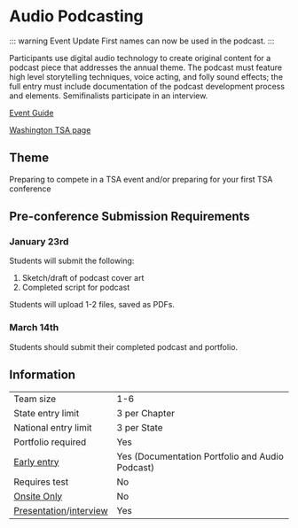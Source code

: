 # Audio Podcasting

::: warning Event Update
First names can now be used in the podcast.
:::

Participants use digital audio technology to create original content for a podcast piece that addresses the annual theme. The podcast must feature high level storytelling techniques, voice acting, and folly sound effects; the full entry must include documentation of the podcast development process and elements. Semifinalists participate in an interview.

[Event Guide](https://lwsd.sharepoint.com/:b:/r/sites/GR-JHS-TechnologyStudentAssociation-SCA/Shared%20Documents/23-24/Competition/Event%20Guides/HS%20-%20Audio%20Podcasting.pdf)

[Washington TSA page](https://www.washingtontsa.org/high-school-events/audio-podcasting)

## Theme

Preparing to compete in a TSA event and/or preparing for your first TSA conference

## Pre-conference Submission Requirements

### January 23rd

Students will submit the following:

1. Sketch/draft of podcast cover art
2. Completed script for podcast

Students will upload 1-2 files, saved as PDFs.

### March 14th

Students should submit their completed podcast and portfolio.

## Information

|                                              |                                                 |
| -------------------------------------------- | ----------------------------------------------- |
| Team size                                    | 1-6                                             |
| State entry limit                            | 3 per Chapter                                   |
| National entry limit                         | 3 per State                                     |
| Portfolio required                           | Yes                                             |
| [Early entry](/#terms)                       | Yes (Documentation Portfolio and Audio Podcast) |
| Requires test                                | No                                              |
| [Onsite Only](/#terms)                       | No                                              |
| [Presentation](/#terms)/[interview](/#terms) | Yes                                             |
